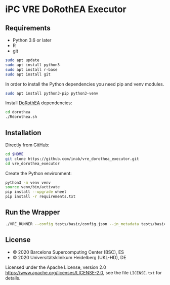 # iPC VRE DoRothEA Executor

## Requirements

- Python 3.6 or later
- R
- git

```bash
sudo apt update
sudo apt install python3
sudo apt install r-base
sudo apt install git
```
In order to install the Python dependencies you need pip and venv modules.

```bash
sudo apt install python3-pip python3-venv
```

Install [DoRothEA](https://github.com/saezlab/dorothea) dependencies:

```bash
cd dorothea
./Rdorothea.sh
```

## Installation

Directly from GitHub:

```bash
cd $HOME
git clone https://github.com/inab/vre_dorothea_executor.git
cd vre_dorothea_executor
```

Create the Python environment:

```bash
python3 -m venv venv
source venv/bin/activate
pip install --upgrade wheel
pip install -r requirements.txt
```

## Run the Wrapper

```bash
./VRE_RUNNER --config tests/basic/config.json --in_metadata tests/basic/in_metadata.json --out_metadata out_metadata.json --log_file VRE_RUNNER.log
```

## License
* © 2020 Barcelona Supercomputing Center (BSC), ES
* © 2020 Universitätsklinikum Heidelberg (UKL-HD), DE

Licensed under the Apache License, version 2.0 <https://www.apache.org/licenses/LICENSE-2.0>, see the file `LICENSE.txt` for details.
